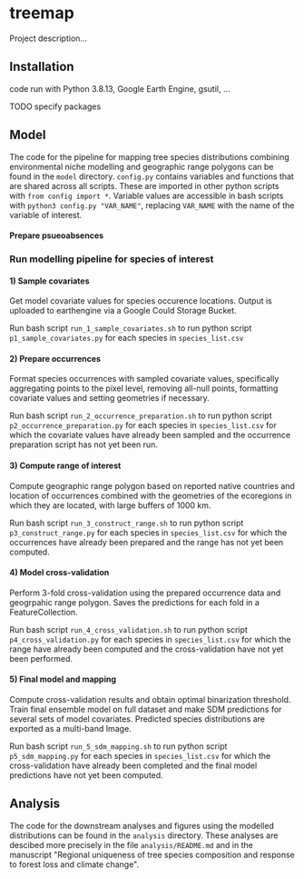 # treemap

Project description...

## Installation
code run with Python 3.8.13, Google Earth Engine, gsutil, ...

TODO specify packages

## Model
The code for the pipeline for mapping tree species distributions combining environmental niche modelling and geographic range polygons can be found in the  `model` directory. 
`config.py` contains variables and functions that are shared across all scripts. These are imported in other python scripts with `from config import *`. Variable values are accessible in bash scripts with `python3 config.py "VAR_NAME"`, replacing `VAR_NAME` with the name of the variable of interest.

#### Prepare psueoabsences

### Run modelling pipeline for species of interest

#### 1) Sample covariates
Get model covariate values for species occurence locations. Output is uploaded to earthengine via a Google Could Storage Bucket.

Run bash script `run_1_sample_covariates.sh` to run python script `p1_sample_covariates.py` for each species in `species_list.csv`

#### 2) Prepare occurrences
Format species occurrences with sampled covariate values, specifically aggregating points to the pixel level, removing all-null points, formatting covariate values and setting geometries if necessary.

Run bash script `run_2_occurrence_preparation.sh` to run python script `p2_occurrence_preparation.py` for each species in `species_list.csv` for which the covariate values have already been sampled and the occurrence preparation script has not yet been run.

#### 3) Compute range of interest
Compute geographic range polygon based on reported native countries and location of occurrences combined with the geometries of the ecoregions in which they are located, with large buffers of 1000 km. 

Run bash script `run_3_construct_range.sh` to run python script `p3_construct_range.py` for each species in `species_list.csv` for which the occurrences have already been prepared and the range has not yet been computed.

#### 4) Model cross-validation
Perform 3-fold cross-validation using the prepared occurrence data and geogrpahic range polygon. Saves the predictions for each fold in a FeatureCollection.

Run bash script `run_4_cross_validation.sh` to run python script `p4_cross_validation.py` for each species in `species_list.csv` for which the range have already been computed and the cross-validation have not yet been performed.

#### 5) Final model and mapping
Compute cross-validation results and obtain optimal binarization threshold. Train final ensemble model on full dataset and make SDM predictions for several sets of model covariates. Predicted species distributions are exported as a multi-band Image.

Run bash script `run_5_sdm_mapping.sh` to run python script `p5_sdm_mapping.py` for each species in `species_list.csv` for which the cross-validation have already been completed and the final model predictions have not yet been computed.

## Analysis
The code for the downstream analyses and figures using the modelled distributions can be found in the `analysis` directory. These analyses are descibed more precisely in the file `analysis/README.md` and in the manuscript "Regional uniqueness of tree species composition and response to forest loss and climate change".
